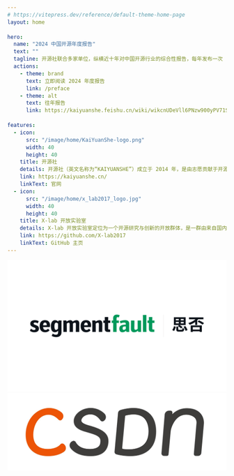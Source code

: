 ```yaml
---
# https://vitepress.dev/reference/default-theme-home-page
layout: home

hero:
  name: "2024 中国开源年度报告"
  text: ""
  tagline: 开源社联合多家单位，纵横近十年对中国开源行业的综合性报告，每年发布一次
  actions:
    - theme: brand
      text: 立即阅读 2024 年度报告
      link: /preface
    - theme: alt
      text: 往年报告
      link: https://kaiyuanshe.feishu.cn/wiki/wikcnUDeVll6PNzw900yPV71Sxd

features:
  - icon:
      src: "/image/home/KaiYuanShe-logo.png"
      width: 40
      height: 40
    title: 开源社
    details: 开源社（英文名称为“KAIYUANSHE”）成立于 2014 年，是由志愿贡献于开源事业的个人志愿者，依 “贡献、共识、共治” 原则所组成的开源社区。开源社始终维持 “厂商中立、公益、非营利” 的理念，以 “立足中国、贡献全球，推动开源成为新时代的生活方式” 为愿景，以 “开源治理、国际接轨、社区发展、项目孵化” 为使命，旨在共创健康可持续发展的开源生态体系。
    link: https://kaiyuanshe.cn/
    linkText: 官网
  - icon:
      src: "/image/home/x_lab2017_logo.jpg"
      width: 40
      height: 40
    title: X-lab 开放实验室
    details: X-lab 开放实验室定位为一个开源研究与创新的开放群体，是一群由来自国内外著名高校、创业公司、部分互联网与IT企业的专家学者与工程师所构成，聚焦于开源软件产业开放式创新的共同体。专业背景包括计算机科学、软件工程、数据科学、工商管理学、社会学、经济学等跨学科领域，长期思考并实践开源战略、开源测量学、开源数字生态系统等主题。目前已在包括开源治理标准制定、开源社区行为度量与分析、开源社区流程自动化、开源全域数据治理与洞察等方面做出了较有影响力的工作。
    link: https://github.com/X-lab2017
    linkText: GitHub 主页
---
```


<script setup>
import { withBase } from 'vitepress'
import {
  VPTeamPage,
  VPTeamPageTitle,
  VPTeamMembers,
  VPTeamPageSection
} from 'vitepress/theme'

// 召集人
const convener = [
    {
    avatar: withBase('/image/home/avatar/王伟.jpg'),
    name: '王伟',
  },
]

// 卷首语
const forewordMembers = [
  {
    avatar: withBase('/image/home/avatar/江波.jpg'),
    name: '江波',
  }
]

// 问卷篇
const questionnaireDesignMembers = [
  {
    avatar: withBase('/image/home/avatar/赵思嘉.jpg'),
    name: '赵思嘉',
  },
];


// 数据篇
const dataPieceMembers = [
  {
    avatar: withBase('/image/home/avatar/方蕴仪.jpg'),
    name: '方蕴仪',
  },
  {
    avatar: withBase('/image/home/avatar/游明东.jpg'),
    name: '游明东',
  },
  {
    avatar: withBase('/image/home/avatar/赵思嘉.jpg'),
    name: '赵思嘉',
  },
  {
    avatar: withBase('/image/home/avatar/黄帆.jpg'),
    name: '黄帆',
  },
  {
    avatar: withBase('/image/home/avatar/赵生宇.jpg'),
    name: '赵生宇',
  },
  {
    avatar: withBase('/image/home/avatar/彭佳恒.jpg'),
    name: '彭佳恒',
  },
  {
    avatar: withBase('/image/home/avatar/夏倍蓓.jpg'),
    name: '夏倍蓓',
  },
  {
    avatar: withBase('/image/home/avatar/夏小雅.jpg'),
    name: '夏小雅',
  },
   {
    avatar: withBase('/image/home/avatar/王婕.jpg'),
    name: '王婕',
  },
  {
    avatar: withBase('/image/home/avatar/韩凡宇.jpg'),
    name: '韩凡宇',
  },
  {
    avatar: withBase('/image/home/avatar/娄泽华.jpg'),
    name: '娄泽华',
  },
  {
    avatar: withBase('/image/home/avatar/王衍童.jpg'),
    name: '王衍童',
  },
  {
    avatar: withBase('/image/home/avatar/李鸿斌.jpg'),
    name: '李鸿斌',
  },
  {
    avatar: withBase('/image/home/avatar/史雪涛.jpg'),
    name: '史雪涛',
  },
  {
    avatar: withBase('/image/home/avatar/毕枫林.jpg'),
    name: '毕枫林',
  },
  {
    avatar: withBase('/image/home/avatar/黄温瑞.jpg'),
    name: '黄温瑞',
  },
  {
    avatar: withBase('/image/home/avatar/谢思怡.jpg'),
    name: '谢思怡',
  },
  {
    avatar: withBase('/image/home/avatar/朱志炜.jpg'),
    name: '朱志炜',
  },
  {
    avatar: withBase('/image/home/avatar/何德鑫.jpg'),
    name: '何德鑫',
  },
]

// 商业化篇
const commercializationMembers = [
  {
    avatar: withBase('/image/home/avatar/袁滚滚.jpg'),
    name: '袁滚滚',
  },
  {
    avatar: withBase('/image/home/avatar/徐至行.jpg'),
    name: '徐至行',
  },
  {
    avatar: withBase('/image/home/avatar/刘景媛.jpg'),
    name: '刘景媛',
  },
  {
    avatar: withBase('/image/home/avatar/丁宁.jpg'),
    name: '丁宁',
  },
  {
    avatar: withBase('/image/home/avatar/刘超.jpg'),
    name: '刘超',
  },
];

// 开源人工智能篇
const aiMembers = [
  {
    avatar: withBase('/image/home/avatar/刘天栋.jpg'),
    name: '刘天栋',
  },
  {
    avatar: withBase('/image/home/avatar/庄表伟.jpg'),
    name: '庄表伟',
  },
  {
    avatar: withBase('/image/home/avatar/赵生宇.jpg'),
    name: '赵生宇',
  },
];

// 大事记篇
const memorabiliaMembers = [
  {
    avatar: withBase('/image/home/avatar/袁滚滚.jpg'),
    name: '袁滚滚',
  },
  {
    avatar: withBase('/image/home/avatar/INP.png'),
    name: 'INP',
  },
  {
    avatar: withBase('/image/home/avatar/王峰.jpg'),
    name: '王峰',
  },
  {
    avatar: withBase('/image/home/avatar/庄表伟.jpg'),
    name: '庄表伟',
  },
  {
    avatar: withBase('/image/home/avatar/卫剑钒.jpg'),
    name: '卫剑钒',
  },
  {
    avatar: withBase('/image/home/avatar/梁尧.jpg'),
    name: '梁尧',
  },
  {
    avatar: withBase('/image/home/avatar/李明康.jpg'),
    name: '李明康',
  },
]

// 整体报告汇总/编辑
const copyreaders = [
  {
    avatar: withBase('/image/home/avatar/赵思嘉.jpg'),
    name: '赵思嘉',
  },
  {
    avatar: withBase('/image/home/avatar/刘天栋.jpg'),
    name: '刘天栋',
  },
];

// 基础设施支持
const infrastructureMembers = [
  {
    avatar: withBase('/image/home/avatar/丁文昊.png'),
    name: '丁文昊',
  },
]

// 设计/排版
const artWorkers = [
  {
    avatar: withBase('/image/home/avatar/王军.jpg'),
    name: '王军',
  }
]

</script>



<VPTeamPage>
  <VPTeamPageTitle>
    <template #title>编写团队</template>
  </VPTeamPageTitle>

  <VPTeamPageSection v-if="convener">
    <template #title>召集人</template>
    <template #members>
      <VPTeamMembers size="small" :members="convener" />
    </template>
  </VPTeamPageSection>

  <VPTeamPageSection v-if="forewordMembers">
    <template #title>卷首语</template>
    <template #members>
      <VPTeamMembers size="small" :members="forewordMembers" />
    </template>
  </VPTeamPageSection>

  <VPTeamPageSection v-if="questionnaireDesignMembers">
    <template #title>问卷篇</template>
    <template #members>
      <VPTeamMembers size="small" :members="questionnaireDesignMembers" />
    </template>
  </VPTeamPageSection>

  <VPTeamPageSection v-if="dataPieceMembers">
    <template #title>数据篇</template>
    <template #members>
      <VPTeamMembers size="small" :members="dataPieceMembers" />
    </template>
  </VPTeamPageSection>

  <VPTeamPageSection v-if="commercializationMembers">
    <template #title>商业化篇</template>
    <template #members>
      <VPTeamMembers size="small" :members="commercializationMembers" />
    </template>
  </VPTeamPageSection>

  <VPTeamPageSection v-if="aiMembers">
    <template #title>开源人工智能篇</template>
    <template #members>
      <VPTeamMembers size="small" :members="aiMembers" />
    </template>
  </VPTeamPageSection>

  <VPTeamPageSection v-if="memorabiliaMembers">
    <template #title>开源大事记</template>
    <template #members>
      <VPTeamMembers size="small" :members="memorabiliaMembers" />
    </template>
  </VPTeamPageSection>

  <VPTeamPageSection v-if="copyreaders">
    <template #title>整体报告汇总/编辑</template>
    <template #members>
      <VPTeamMembers size="small" :members="copyreaders" />
    </template>
  </VPTeamPageSection>

  <VPTeamPageSection v-if="infrastructureMembers">
    <template #title>基础设施支持</template>
    <template #members>
      <VPTeamMembers size="small" :members="infrastructureMembers" />
    </template>
  </VPTeamPageSection>

  <VPTeamPageSection v-if="artWorkers">
    <template #title>设计/排版</template>
    <template #members>
      <VPTeamMembers size="small" :members="artWorkers" />
    </template>
  </VPTeamPageSection>
</VPTeamPage>

<!-- <VPTeamPageTitle>
  <template #title>点评专家</template>
  <template #lead>
    （按姓氏字母顺序列名）
  </template>
</VPTeamPageTitle>

<p :style="{fontSize: '1.5rem', textAlign: 'center'}">郭雪、姜宁、蒋涛、tison、卫剑钒、余杰</p> -->

<VPTeamPageTitle>
  <template #title>合作媒体</template>
</VPTeamPageTitle>

<div :style="{display: 'flex', width: '100%',center}">
  <img :style="{display: 'flex', width: '50%', objectFit: 'contain'}" src="/image/home/sf_logo.png"/>
  <img :style="{display: 'flex', width: '50%', objectFit: 'contain'}" src="/image/home/csdn_logo.jpg"/>
</div>

